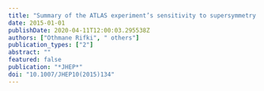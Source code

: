 ```yaml
---
title: "Summary of the ATLAS experiment’s sensitivity to supersymmetry after LHC Run 1 — interpreted in the phenomenological MSSM"
date: 2015-01-01
publishDate: 2020-04-11T12:00:03.295538Z
authors: ["Othmane Rifki", " others"]
publication_types: ["2"]
abstract: ""
featured: false
publication: "*JHEP*"
doi: "10.1007/JHEP10(2015)134"
---
```


